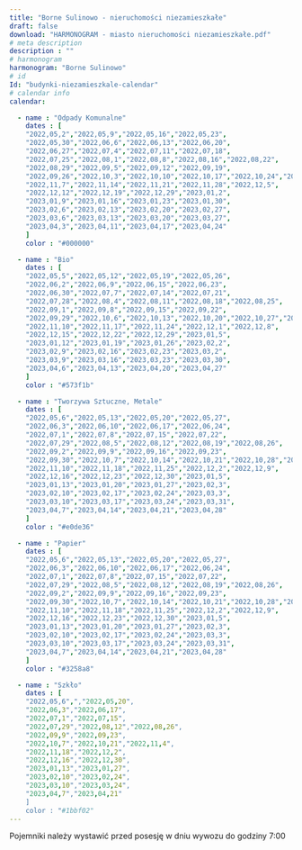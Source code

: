 ```yaml
---
title: "Borne Sulinowo - nieruchomości niezamieszkałe"
draft: false
download: "HARMONOGRAM - miasto nieruchomości niezamieszkałe.pdf"
# meta description
description : ""
# harmonogram
harmonogram: "Borne Sulinowo"
# id
Id: "budynki-niezamieszkale-calendar"
# calendar info
calendar:

  - name : "Odpady Komunalne"
    dates : [
    "2022,05,2","2022,05,9","2022,05,16","2022,05,23",
    "2022,05,30","2022,06,6","2022,06,13","2022,06,20",
    "2022,06,27","2022,07,4","2022,07,11","2022,07,18",
    "2022,07,25","2022,08,1","2022,08,8","2022,08,16","2022,08,22",
    "2022,08,29","2022,09,5","2022,09,12","2022,09,19",
    "2022,09,26","2022,10,3","2022,10,10","2022,10,17","2022,10,24","2022,10,31",
    "2022,11,7","2022,11,14","2022,11,21","2022,11,28","2022,12,5",
    "2022,12,12","2022,12,19","2022,12,29","2023,01,2",
    "2023,01,9","2023,01,16","2023,01,23","2023,01,30",
    "2023,02,6","2023,02,13","2023,02,20","2023,02,27",
    "2023,03,6","2023,03,13","2023,03,20","2023,03,27",
    "2023,04,3","2023,04,11","2023,04,17","2023,04,24"
    ]
    color : "#000000"

  - name : "Bio"
    dates : [
    "2022,05,5","2022,05,12","2022,05,19","2022,05,26",
    "2022,06,2","2022,06,9","2022,06,15","2022,06,23",
    "2022,06,30","2022,07,7","2022,07,14","2022,07,21",
    "2022,07,28","2022,08,4","2022,08,11","2022,08,18","2022,08,25",
    "2022,09,1","2022,09,8","2022,09,15","2022,09,22",
    "2022,09,29","2022,10,6","2022,10,13","2022,10,20","2022,10,27","2022,11,3",
    "2022,11,10","2022,11,17","2022,11,24","2022,12,1","2022,12,8",
    "2022,12,15","2022,12,22","2022,12,29","2023,01,5",
    "2023,01,12","2023,01,19","2023,01,26","2023,02,2",
    "2023,02,9","2023,02,16","2023,02,23","2023,03,2",
    "2023,03,9","2023,03,16","2023,03,23","2023,03,30",
    "2023,04,6","2023,04,13","2023,04,20","2023,04,27"
    ]
    color : "#573f1b"

  - name : "Tworzywa Sztuczne, Metale"
    dates : [
    "2022,05,6","2022,05,13","2022,05,20","2022,05,27",
    "2022,06,3","2022,06,10","2022,06,17","2022,06,24",
    "2022,07,1","2022,07,8","2022,07,15","2022,07,22",
    "2022,07,29","2022,08,5","2022,08,12","2022,08,19","2022,08,26",
    "2022,09,2","2022,09,9","2022,09,16","2022,09,23",
    "2022,09,30","2022,10,7","2022,10,14","2022,10,21","2022,10,28","2022,11,4",
    "2022,11,10","2022,11,18","2022,11,25","2022,12,2","2022,12,9",
    "2022,12,16","2022,12,23","2022,12,30","2023,01,5",
    "2023,01,13","2023,01,20","2023,01,27","2023,02,3",
    "2023,02,10","2023,02,17","2023,02,24","2023,03,3",
    "2023,03,10","2023,03,17","2023,03,24","2023,03,31",
    "2023,04,7","2023,04,14","2023,04,21","2023,04,28"
    ]
    color : "#e0de36"

  - name : "Papier"
    dates : [
    "2022,05,6","2022,05,13","2022,05,20","2022,05,27",
    "2022,06,3","2022,06,10","2022,06,17","2022,06,24",
    "2022,07,1","2022,07,8","2022,07,15","2022,07,22",
    "2022,07,29","2022,08,5","2022,08,12","2022,08,19","2022,08,26",
    "2022,09,2","2022,09,9","2022,09,16","2022,09,23",
    "2022,09,30","2022,10,7","2022,10,14","2022,10,21","2022,10,28","2022,11,4",
    "2022,11,10","2022,11,18","2022,11,25","2022,12,2","2022,12,9",
    "2022,12,16","2022,12,23","2022,12,30","2023,01,5",
    "2023,01,13","2023,01,20","2023,01,27","2023,02,3",
    "2023,02,10","2023,02,17","2023,02,24","2023,03,3",
    "2023,03,10","2023,03,17","2023,03,24","2023,03,31",
    "2023,04,7","2023,04,14","2023,04,21","2023,04,28"
    ]
    color : "#3258a8"

  - name : "Szkło"
    dates : [
    "2022,05,6",","2022,05,20",
    "2022,06,3","2022,06,17",
    "2022,07,1","2022,07,15",
    "2022,07,29","2022,08,12","2022,08,26",
    "2022,09,9","2022,09,23",
    "2022,10,7","2022,10,21","2022,11,4",
    "2022,11,18","2022,12,2",
    "2022,12,16","2022,12,30",
    "2023,01,13","2023,01,27",
    "2023,02,10","2023,02,24",
    "2023,03,10","2023,03,24",
    "2023,04,7","2023,04,21"
    ]
    color : "#1bbf02"
---
```


Pojemniki należy wystawić przed posesję w dniu wywozu do godziny 7:00
